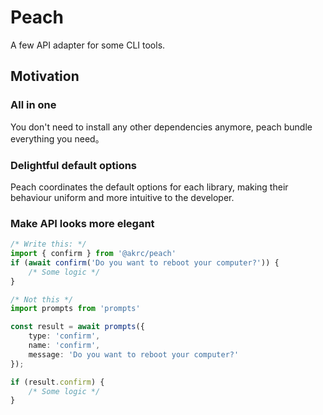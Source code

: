 # Peach

A few API adapter for some CLI tools.

## Motivation

### All in one

You don't need to install any other dependencies anymore, peach bundle everything you need。

### Delightful default options

Peach coordinates the default options for each library, making their behaviour uniform and more intuitive to the developer.

### Make API looks more elegant

```ts
/* Write this: */
import { confirm } from '@akrc/peach'
if (await confirm('Do you want to reboot your computer?')) {
    /* Some logic */
}

/* Not this */
import prompts from 'prompts'

const result = await prompts({
    type: 'confirm',
    name: 'confirm',
    message: 'Do you want to reboot your computer?'
});

if (result.confirm) {
    /* Some logic */
}
```
